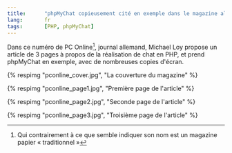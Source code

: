 ```yaml
---
title:      "phpMyChat copieusement cité en exemple dans le magazine allemand PC Online"
lang:       fr
tags:       [PHP, phpMyChat]
---
```


Dans ce numéro de PC Online[^pconline], journal allemand, Michael Loy propose un article de 3 pages à propos de la réalisation de chat en PHP, et prend phpMyChat en exemple, avec de nombreuses copies d'écran.

[^pconline]: Qui contrairement à ce que semble indiquer son nom est un magazine papier « traditionnel »

{% respimg "pconline_cover.jpg", "La couverture du magazine" %}

{% respimg "pconline_page1.jpg", "Première page de l'article" %}

{% respimg "pconline_page2.jpg", "Seconde page de l'article" %}

{% respimg "pconline_page3.jpg", "Troisième page de l'article" %}
